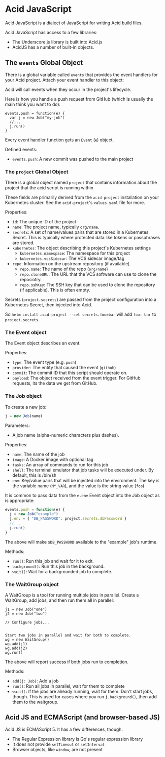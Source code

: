 # Acid JavaScript

Acid JavaScript is a dialect of JavaScript for writing Acid build files.

Acid JavaScript has access to a few libraries:

- The Underscore.js library is built into Acid.js
- AcidJS has a number of built-in objects.

## The `events` Global Object

There is a global variable called `events` that provides the event handlers for
your Acid project. Attach your event handler to this object:

Acid will call events when they occur in the project's lifecycle.

Here is how you handle a push request from GitHub (which is usually the main
think you want to do):

```
events.push = function(e) {
  var j = new Job("my-job")
  //...
  j.run()
}
```

Every event handler function gets an `Event` (`e`) object.

Defined events:

- `events.push`: A new commit was pushed to the main project


### The `project` Global Object

There is a global object named `project` that contains information about the
project that the acid script is running within.

These fields are primarily derived from the `acid-project` installation on your
Kubernetes cluster. See the `acid-project`'s `values.yaml` file for more.

Properties:

  - `id`: The unique ID of the project
  - `name`: The project name, typically `org/name`.
  - `secrets`: A set of name/values pairs that are stored in a Kubernetes Secret.
    This is typically where protected data like tokens or passphrases are stored.
  - `kubernetes`: The object describing this project's Kubernetes settings
    - `kubernetes.namespace`: The namespace for this project
    - `kubernetes.vcsSidecar`: The VCS sidecar image/tag
  - `repo`: Information on the upstream repository (if available).
    - `repo.name`: The name of the repo (`org/name`)
    - `repo.cloneURL`: The URL that the VCS software can use to clone the reposiotry.
    - `repo.sshKey`: The SSH key that can be used to clone the repository (if applicable).
      This is often empty.

Secrets (`project.secrets`) are passed from the project configuration into a Kubernetes
Secret, then injected into Acid.

So `helm install acid-project --set secrets.foo=bar` will add `foo: bar` to
`project.secrets`.

### The Event object

The Event object describes an event.

Properties:

- `type`: The event type (e.g. `push`)
- `provider`: The entity that caused the event (`github`)
- `commit`: The commit ID that this script should operate on.
- `payload`: The object received from the event trigger. For GitHub requests, its
  the data we get from GitHub.


### The Job object

To create a new job:

```javascript
j = new Job(name)
```

Parameters:

- A job name (alpha-numeric characters plus dashes).

Properties:

- `name`: The name of the job
- `image`: A Docker image with optional tag.
- `tasks`: An array of commands to run for this job
- `shell`: The terminal emulator that job tasks will be executed under. By default,
  this is /bin/sh
- `env`: Key/value pairs that will be injected into the environment. The key is
  the variable name (`MY_VAR`), and the value is the string value (`foo`)

It is common to pass data from the `e.env` Event object into the Job object as
is appropriate:

```javascript
events.push = function(e) {
  j = new Job("example")
  j.env = { "DB_PASSWORD": project.secrets.dbPassword }
  //...
  j.run()
}
```

The above will make `$DB_PASSWORD` available to the "example" job's runtime.

Methods:

- `run()`: Run this job and wait for it to exit.
- `background()`: Run this job in the background.
- `wait()`: Wait for a backgrounded job to complete.

### The WaitGroup object

A WaitGroup is a tool for running multiple jobs in parallel. Create a WaitGroup,
add jobs, and then run them all in parallel:

```
j1 = new Job("one")
j2 = new Job("two")

// Configure jobs...


Start two jobs in parallel and wait for both to complete.
wg = new WaitGroup()
wg.add(j1)
wg.add(j2)
wg.run()
```

The above will report success if both jobs run to completion.

Methods:

- `add(j: Job)`: Add a job
- `run()`: Run all jobs in parallel, wait for them to complete
- `wait()`: If the jobs are already running, wait for them. Don't start jobs, though.
  This is used for cases where you run `j.background()`, then add them to the waitgroup.

## Acid JS and ECMAScript (and browser-based JS)

Acid JS is ECMAScript 5. It has a few differences, though.

- The Regular Expression library is Go's regular expression library
- It does not provide `setTimeout` or `setInterval`
- Browser objects, like `window`, are not present
